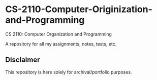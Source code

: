 # CS-2110-Computer-Originization-and-Programming
CS 2110: Computer Organization and Programming

A repository for all my assignments, notes, tests, etc.

## Disclaimer
This repository is here solely for archival/portfolio purposes.
